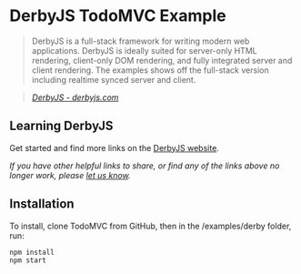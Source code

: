 # DerbyJS TodoMVC Example

> DerbyJS is a full-stack framework for writing modern web applications. DerbyJS is ideally suited for server-only HTML rendering, client-only DOM rendering, and fully integrated server and client rendering. The examples shows off the full-stack version including realtime synced server and client.

> _[DerbyJS - derbyjs.com](http://derbyjs.com)_


## Learning DerbyJS

Get started and find more links on the [DerbyJS website](http://derbyjs.com).

_If you have other helpful links to share, or find any of the links above no longer work, please [let us know](https://github.com/tastejs/todomvc/issues)._

## Installation

To install, clone TodoMVC from GitHub, then in the /examples/derby folder, run:

```
npm install
npm start
```
